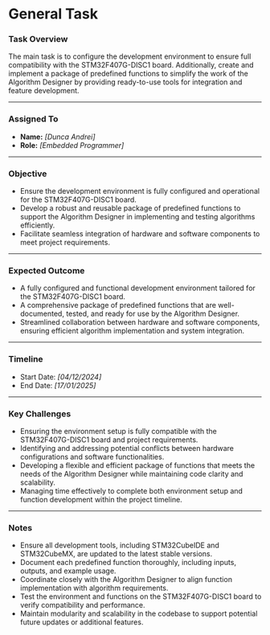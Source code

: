 # **General Task**

### **Task Overview**

The main task is to configure the development environment to ensure full compatibility with the STM32F407G-DISC1 board. Additionally, create and implement a package of predefined functions to simplify the work of the Algorithm Designer by providing ready-to-use tools for integration and feature development.

---

### **Assigned To**  

- **Name:** _[Dunca Andrei]_  
- **Role:** _[Embedded Programmer]_  

---

### **Objective**

- Ensure the development environment is fully configured and operational for the STM32F407G-DISC1 board.  
- Develop a robust and reusable package of predefined functions to support the Algorithm Designer in implementing and testing algorithms efficiently.  
- Facilitate seamless integration of hardware and software components to meet project requirements.

---

### **Expected Outcome**

- A fully configured and functional development environment tailored for the STM32F407G-DISC1 board.  
- A comprehensive package of predefined functions that are well-documented, tested, and ready for use by the Algorithm Designer.  
- Streamlined collaboration between hardware and software components, ensuring efficient algorithm implementation and system integration.

---

### **Timeline**  

- Start Date: _[04/12/2024]_  
- End Date: _[17/01/2025]_  

---

### **Key Challenges**

- Ensuring the environment setup is fully compatible with the STM32F407G-DISC1 board and project requirements.  
- Identifying and addressing potential conflicts between hardware configurations and software functionalities.  
- Developing a flexible and efficient package of functions that meets the needs of the Algorithm Designer while maintaining code clarity and scalability.  
- Managing time effectively to complete both environment setup and function development within the project timeline.

---

### **Notes**

- Ensure all development tools, including STM32CubeIDE and STM32CubeMX, are updated to the latest stable versions.  
- Document each predefined function thoroughly, including inputs, outputs, and example usage.  
- Coordinate closely with the Algorithm Designer to align function implementation with algorithm requirements.  
- Test the environment and functions on the STM32F407G-DISC1 board to verify compatibility and performance.  
- Maintain modularity and scalability in the codebase to support potential future updates or additional features.  